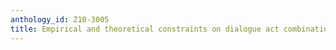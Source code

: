 ```yaml
---
anthology_id: Z10-3005
title: Empirical and theoretical constraints on dialogue act combinations
---
```

